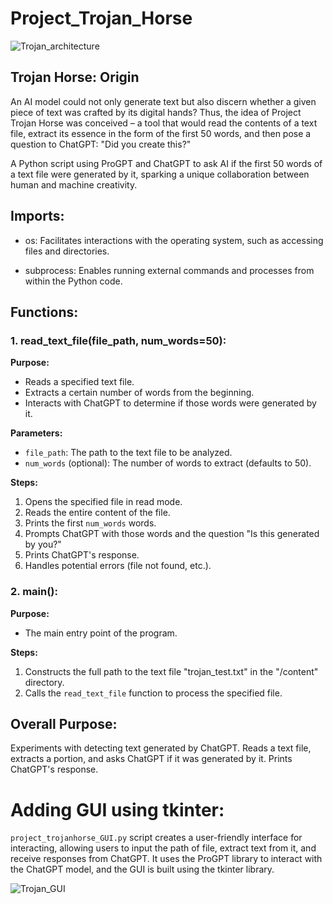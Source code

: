 # Project_Trojan_Horse

![Trojan_architecture](https://github.com/hbuddana/Project_Trojan_Horse/assets/65592890/7054e51c-2fa5-4b41-864d-b83d4544a867)

## Trojan Horse:  Origin
An AI model could not only generate text but also discern whether a given piece of text was crafted by its digital hands? Thus, the idea of Project Trojan Horse was conceived – a tool that would read the contents of a text file, extract its essence in the form of the first 50 words, and then pose a question to ChatGPT: "Did you create this?"

A Python script using ProGPT and ChatGPT to ask AI if the first 50 words of a text file were generated by it, sparking a unique collaboration between human and machine creativity.

## Imports:

- os: Facilitates interactions with the operating system, such as accessing files and directories.

- subprocess: Enables running external commands and processes from within the Python code.
## Functions:

### 1. read_text_file(file_path, num_words=50):

**Purpose:**
- Reads a specified text file.
- Extracts a certain number of words from the beginning.
- Interacts with ChatGPT to determine if those words were generated by it.

**Parameters:**
- `file_path`: The path to the text file to be analyzed.
- `num_words` (optional): The number of words to extract (defaults to 50).

**Steps:**
1. Opens the specified file in read mode.
2. Reads the entire content of the file.
3. Prints the first `num_words` words.
4. Prompts ChatGPT with those words and the question "Is this generated by you?"
5. Prints ChatGPT's response.
6. Handles potential errors (file not found, etc.).

### 2. main():

**Purpose:** 
- The main entry point of the program.

**Steps:**
1. Constructs the full path to the text file "trojan_test.txt" in the "/content" directory.
2. Calls the `read_text_file` function to process the specified file.

## Overall Purpose:

Experiments with detecting text generated by ChatGPT.
Reads a text file, extracts a portion, and asks ChatGPT if it was generated by it.
Prints ChatGPT's response.

# Adding GUI using tkinter:
``` project_trojanhorse_GUI.py ``` script creates a user-friendly interface for interacting, allowing users to input the path of file, extract text from it, and receive responses from ChatGPT. It uses the ProGPT library to interact with the ChatGPT model, and the GUI is built using the tkinter library.

![Trojan_GUI](https://github.com/hbuddana/Project_Trojan_Horse/assets/65592890/0b8da198-1f7a-4686-8394-5a808a85f707)


